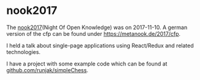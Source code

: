 nook2017
========

The [nook2017](https://metanook.de/2017)(Night Of Open Knowledge) was on 2017-11-10.
A german version of the cfp can be found under https://metanook.de/2017/cfp.

I held a talk about single-page applications using React/Redux and related technologies.

I have a project with some example code which can be found at [github.com/runjak/simpleChess](https://github.com/runjak/simpleChess).
